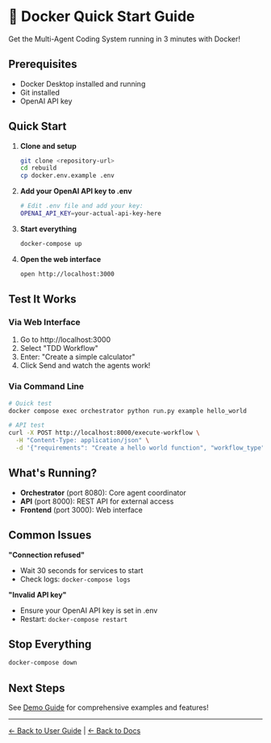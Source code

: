 # 🐳 Docker Quick Start Guide

Get the Multi-Agent Coding System running in 3 minutes with Docker!

## Prerequisites
- Docker Desktop installed and running
- Git installed
- OpenAI API key

## Quick Start

1. **Clone and setup**
   ```bash
   git clone <repository-url>
   cd rebuild
   cp docker.env.example .env
   ```

2. **Add your OpenAI API key to .env**
   ```bash
   # Edit .env file and add your key:
   OPENAI_API_KEY=your-actual-api-key-here
   ```

3. **Start everything**
   ```bash
   docker-compose up
   ```

4. **Open the web interface**
   ```bash
   open http://localhost:3000
   ```

## Test It Works

### Via Web Interface
1. Go to http://localhost:3000
2. Select "TDD Workflow"
3. Enter: "Create a simple calculator"
4. Click Send and watch the agents work!

### Via Command Line
```bash
# Quick test
docker compose exec orchestrator python run.py example hello_world

# API test
curl -X POST http://localhost:8000/execute-workflow \
  -H "Content-Type: application/json" \
  -d '{"requirements": "Create a hello world function", "workflow_type": "full"}'
```

## What's Running?

- **Orchestrator** (port 8080): Core agent coordinator
- **API** (port 8000): REST API for external access
- **Frontend** (port 3000): Web interface

## Common Issues

**"Connection refused"**
- Wait 30 seconds for services to start
- Check logs: `docker-compose logs`

**"Invalid API key"**
- Ensure your OpenAI API key is set in .env
- Restart: `docker-compose restart`

## Stop Everything
```bash
docker-compose down
```

## Next Steps
See [Demo Guide](demo-guide.md) for comprehensive examples and features!

---

[← Back to User Guide](../user-guide/) | [← Back to Docs](../)